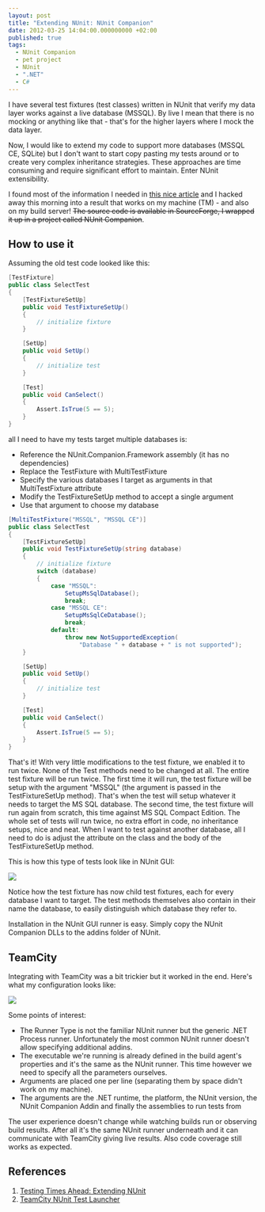```yaml
---
layout: post
title: "Extending NUnit: NUnit Companion"
date: 2012-03-25 14:04:00.000000000 +02:00
published: true
tags:
  - NUnit Companion
  - pet project
  - NUnit
  - ".NET"
  - C#
---
```


I have several test fixtures (test classes) written in NUnit that verify my data
layer works against a live database (MSSQL). By live I mean that there is no
mocking or anything like that - that's for the higher layers where I mock the
data layer.

Now, I would like to extend my code to support more databases (MSSQL CE, SQLite)
but I don't want to start copy pasting my tests around or to create very complex
inheritance strategies. These approaches are time consuming and require
significant effort to maintain. Enter NUnit extensibility.<!--more-->

I found most of the information I needed in
<a href="http://www.simple-talk.com/dotnet/.net-tools/testing-times-ahead-extending-nunit/">this
nice article</a> and I hacked away this morning into a result that works on my
machine (TM) - and also on my build server! ~~The source code is available in
SourceForge, I wrapped it up in a project called
NUnit Companion~~.

<h2>How to use it</h2>

Assuming the old test code looked like this:

```cs
[TestFixture]
public class SelectTest
{
    [TestFixtureSetUp]
    public void TestFixtureSetUp()
    {
        // initialize fixture
    }

    [SetUp]
    public void SetUp()
    {
        // initialize test
    }

    [Test]
    public void CanSelect()
    {
        Assert.IsTrue(5 == 5);
    }
}
```

all I need to have my tests target multiple databases is:

<ul>
<li>Reference the NUnit.Companion.Framework assembly (it has no dependencies)</li>
<li>Replace the TestFixture with MultiTestFixture</li>
<li>Specify the various databases I target as arguments in that MultiTestFixture attribute</li>
<li>Modify the TestFixtureSetUp method to accept a single argument</li>
<li>Use that argument to choose my database</li>
</ul>

```cs
[MultiTestFixture("MSSQL", "MSSQL CE")]
public class SelectTest
{
    [TestFixtureSetUp]
    public void TestFixtureSetUp(string database)
    {
        // initialize fixture
        switch (database)
        {
            case "MSSQL":
                SetupMsSqlDatabase();
                break;
            case "MSSQL CE":
                SetupMsSqlCeDatabase();
                break;
            default:
                throw new NotSupportedException(
                    "Database " + database + " is not supported");
    }

    [SetUp]
    public void SetUp()
    {
        // initialize test
    }

    [Test]
    public void CanSelect()
    {
        Assert.IsTrue(5 == 5);
    }
}
```

That's it! With very little modifications to the test fixture, we enabled it to
run twice. None of the Test methods need to be changed at all. The entire test
fixture will be run twice. The first time it will run, the test fixture will be
setup with the argument "MSSQL" (the argument is passed in the TestFixtureSetUp
method). That's when the test will setup whatever it needs to target the MS SQL
database. The second time, the test fixture will run again from scratch, this
time against MS SQL Compact Edition. The whole set of tests will run twice, no
extra effort in code, no inheritance setups, nice and neat. When I want to test
against another database, all I need to do is adjust the attribute on the class
and the body of the TestFixtureSetUp method.

This is how this type of tests look like in NUnit GUI:

<img src="{% link /assets/2012/nunit-companion-example.png %}" />

Notice how the test fixture has now child test fixtures, each for every database
I want to target. The test methods themselves also contain in their name the
database, to easily distinguish which database they refer to.

Installation in the NUnit GUI runner is easy. Simply copy the NUnit Companion
DLLs to the addins folder of NUnit.

<h2>TeamCity</h2>

Integrating with TeamCity was a bit trickier but it worked in the end. Here's
what my configuration looks like:

<img src="{% link /assets/2012/nunit-companion-teamcity-configuration.png %}" />

Some points of interest:

<ul>
<li>The Runner Type is not the familiar NUnit runner but the generic .NET Process runner. Unfortunately the most common NUnit runner doesn't allow specifying additional addins.</li>
<li>The executable we're running is already defined in the build agent's properties and it's the same as the NUnit runner. This time however we need to specify all the parameters ourselves.</li>
<li>Arguments are placed one per line (separating them by space didn't work on my machine).</li>
<li>The arguments are the .NET runtime, the platform, the NUnit version, the NUnit Companion Addin and finally the assemblies to run tests from</li>
</ul>

The user experience doesn't change while watching builds run or observing build
results. After all it's the same NUnit runner underneath and it can communicate
with TeamCity giving live results. Also code coverage still works as expected.

<h2>References</h2>
<ol>
<li><a href="http://www.simple-talk.com/dotnet/.net-tools/testing-times-ahead-extending-nunit/">Testing Times Ahead: Extending NUnit</a></li>
<li><a href="http://confluence.jetbrains.net/display/TCD7/TeamCity+NUnit+Test+Launcher">TeamCity NUnit Test Launcher</a></li>
</ol>
